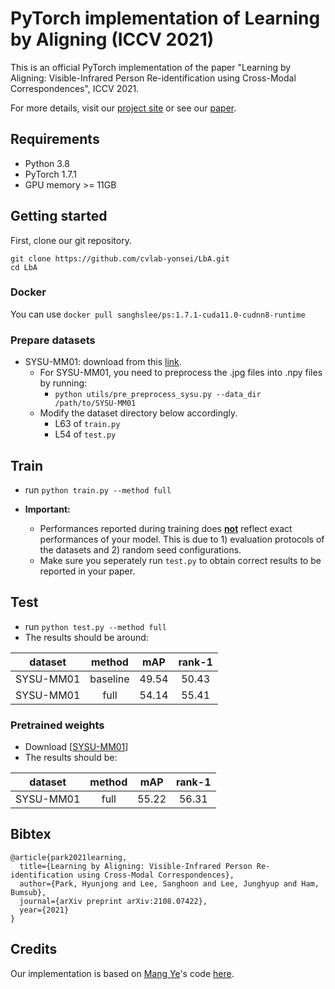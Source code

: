# PyTorch implementation of Learning by Aligning (ICCV 2021)

This is an official PyTorch implementation of the paper "Learning by Aligning: Visible-Infrared Person Re-identification using Cross-Modal Correspondences", ICCV 2021.

For more details, visit our [project site](https://cvlab.yonsei.ac.kr/projects/LbA/) or see our [paper](https://arxiv.org/abs/2108.07422).

## Requirements
* Python 3.8<br>
* PyTorch 1.7.1<br>
* GPU memory >= 11GB<br>

## Getting started
First, clone our git repository.<br>
```
git clone https://github.com/cvlab-yonsei/LbA.git
cd LbA
```

### Docker
You can use `docker pull sanghslee/ps:1.7.1-cuda11.0-cudnn8-runtime`<br>

### Prepare datasets
* SYSU-MM01: download from this [link](http://isee.sysu.edu.cn/project/RGBIRReID.htm).<br>
    * For SYSU-MM01, you need to preprocess the .jpg files into .npy files by running:<br>
        * `python utils/pre_preprocess_sysu.py --data_dir /path/to/SYSU-MM01`<br>
    * Modify the dataset directory below accordingly.<br>
        * L63 of `train.py`<br>
        * L54 of `test.py`<br>

## Train
* run `python train.py --method full`<br>

* **Important:**
    * Performances reported during training does <ins>**not**</ins> reflect exact performances of your model. This is due to 1) evaluation protocols of the datasets and 2) random seed configurations.<br>
    * Make sure you seperately run `test.py` to obtain correct results to be reported in your paper.<br>

## Test
* run `python test.py --method full`<br>
* The results should be around: <br>

| dataset | method | mAP | rank-1 |
| :---: | :---: | :---: | :---: |
| SYSU-MM01 | baseline | 49.54 | 50.43 |
| SYSU-MM01 | full | 54.14 | 55.41 |

### Pretrained weights
* Download [[SYSU-MM01](https://github.com/cvlab-yonsei/LbA/releases/download/v1.0/sysu_pretrained.t)]<br>
* The results should be: <br>

| dataset | method | mAP | rank-1 |
| :---: | :---: | :---: | :---: |
| SYSU-MM01 | full | 55.22 | 56.31 |

## Bibtex
```
@article{park2021learning,
  title={Learning by Aligning: Visible-Infrared Person Re-identification using Cross-Modal Correspondences},
  author={Park, Hyunjong and Lee, Sanghoon and Lee, Junghyup and Ham, Bumsub},
  journal={arXiv preprint arXiv:2108.07422},
  year={2021}
}
```

## Credits
Our implementation is based on [Mang Ye](https://www.comp.hkbu.edu.hk/~mangye/)'s code [here](https://github.com/mangye16/Cross-Modal-Re-ID-baseline). 
